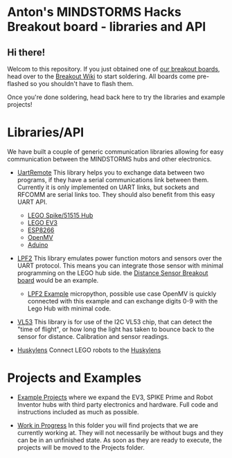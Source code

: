 # Anton's MINDSTORMS Hacks Breakout board - libraries and API

## Hi there!

Welcom to this repository. If you just obtained one of [our breakout boards](https://antonsmindstorms.com/product-category/electronics/), head over to the [Breakout Wiki](https://github.com/antonvh/LMS-uart-esp/wiki) to start soldering. All boards come pre-flashed so you shouldn't have to flash them. 

Once you're done soldering, head back here to try the libraries and example projects!

# Libraries/API

We have built a couple of generic communication libraries allowing for easy communication between the MINDSTORMS hubs and other electronics.


 - [UartRemote](https://github.com/antonvh/UartRemote)
This library helps you to exchange data between two programs, if they have a serial communications link between them. Currently it is only implemented on UART links, but sockets and RFCOMM are serial links too. They should also benefit from this easy UART API.
    - [LEGO Spike/51515 Hub](https://github.com/antonvh/UartRemote/tree/master/MicroPython/SPIKE)
    - [LEGO EV3](https://github.com/antonvh/UartRemote/tree/master/MicroPython/EV3)
    - [ESP8266](https://github.com/antonvh/UartRemote/tree/master/MicroPython/ESP8266)
    - [OpenMV](https://github.com/antonvh/UartRemote/tree/master/MicroPython/H7)
    - [Aduino](https://github.com/antonvh/UartRemote/tree/master/Arduino/UartRemote)

 -  [LPF2](https://github.com/antonvh/LMS-uart-esp/tree/main/Libraries/LPF2)
This library emulates power function motors and sensors over the UART protocol. This means you can integrate those sensor with minimal programming on the LEGO hub side. the [Distance Sensor Breakout board](https://antonsmindstorms.com/product/distance-sensor-breakout-board-for-spike-prime-and-robot-inventor/) would be an example.
     - [LPF2 Example](https://github.com/antonvh/LMS-uart-esp/tree/main/Libraries/LPF2/LPF2_simple) micropython, possible use case OpenMV is quickly connected with this example and can exchange digits 0-9 with the Lego Hub with minimal code.

 - [VL53](https://github.com/antonvh/LMS-uart-esp/tree/main/Libraries/vl53%20tof%20rangefinder)
This library is for use of the I2C VL53 chip, that can detect the "time of flight", or how long the light has taken to bounce back to the sensor for distance. Calibration and sensor readings.

 - [Huskylens](https://github.com/antonvh/LEGO-HuskyLenslib)
 Connect LEGO robots to the [Huskylens](https://wiki.dfrobot.com/HUSKYLENS_V1.0_SKU_SEN0305_SEN0336)
 
# Projects and Examples

 - [Example Projects](https://github.com/antonvh/LMS-uart-esp/tree/main/Projects) where we expand the EV3, SPIKE Prime and Robot Inventor hubs with third party electronics and hardware. Full code and instructions included as much as possible. 

 - [Work in Progress](https://github.com/antonvh/LMS-uart-esp/tree/main/WorkInProgress)
    In this folder you will find projects that we are currently working at. They will not necessarily be without bugs and they can be in an unfinished state. As soon as they are ready to execute, the projects will be moved to the Projects folder.
